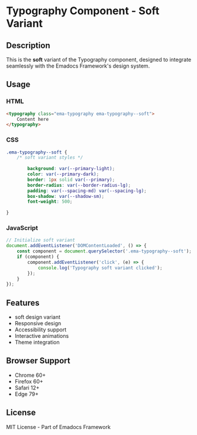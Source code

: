# Typography Component - Soft Variant

## Description
This is the **soft** variant of the Typography component, designed to integrate seamlessly with the Emadocs Framework's design system.

## Usage

### HTML
```html
<typography class="ema-typography ema-typography--soft">
    Content here
</typography>
```

### CSS
```css
.ema-typography--soft {
    /* soft variant styles */
    
        background: var(--primary-light);
        color: var(--primary-dark);
        border: 1px solid var(--primary);
        border-radius: var(--border-radius-lg);
        padding: var(--spacing-md) var(--spacing-lg);
        box-shadow: var(--shadow-sm);
        font-weight: 500;
    
}
```

### JavaScript
```javascript
// Initialize soft variant
document.addEventListener('DOMContentLoaded', () => {
    const component = document.querySelector('.ema-typography--soft');
    if (component) {
        component.addEventListener('click', (e) => {
            console.log('Typography soft variant clicked');
        });
    }
});
```

## Features
- soft design variant
- Responsive design
- Accessibility support
- Interactive animations
- Theme integration

## Browser Support
- Chrome 60+
- Firefox 60+
- Safari 12+
- Edge 79+

## License
MIT License - Part of Emadocs Framework

